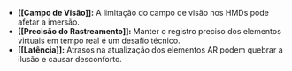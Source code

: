  - **[[Campo de Visão]]:** A limitação do campo de visão nos HMDs pode afetar a imersão.
 - **[[Precisão do Rastreamento]]:** Manter o registro preciso dos elementos virtuais em tempo real é um desafio técnico.
 - **[[Latência]]:** Atrasos na atualização dos elementos AR podem quebrar a ilusão e causar desconforto.